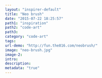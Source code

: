 ```yaml
---
layout: "inspirer-default"
title: "Neo brush"
date: "2015-07-22 18:25:57"
path1: "inspiration"
path2: "code-art"
path3:
category: "code-art"
tags:
url-demo: "http://fun.the816.com/neobrush/"
image: "neo-brush.jpg"
image-2:
intro:
description:
metadata: "true"
---
```

